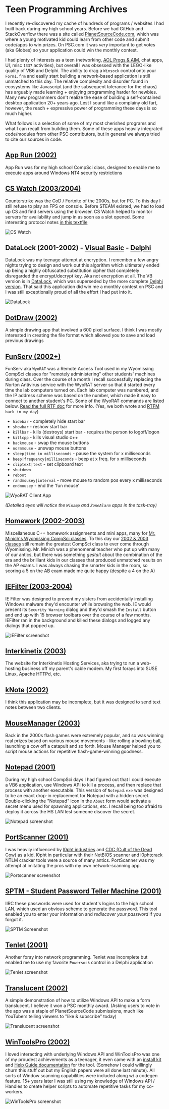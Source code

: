 # Teen Programming Archives

I recently re-discovered my cache of hundreds of programs / websites I had built back during my high school years.
Before we had GitHub and StackOverflow there was a site called [PlanetSourceCode.com](https://en.wikipedia.org/wiki/Ian_Ippolito), which was where a young motivated kid could learn from other code and submit code/apps to win prizes. On PSC.com it was _very_ important to get
votes (aka Globes) so your application could win the monthly contest.

I had plenty of interests as a teen (networking, [AOL Progs & AIM](https://mattmazur.com/projects/aol-files-com/), chat apps, UI, misc `1337` activities), but overall I was obsessed with the LEGO-like quality of VB6 and Delphi. The ability to drag a `Winsock` control onto your `Form1.frm` and easily start building a network-based application is still unmatched
to this day. The relative complexity and disorder found in ecosystems like Javascript (and the subsequent tolerance for the chaos) has arguably made learning + enjoying programming harder for newbies. Many new programmers don't realize the ease of building a self-contained
desktop application 20+ years ago. Lest I sound like a complainy old fart, however, the reach + expressive power of programming these days is so much higher.

What follows is a selection of some of my most cherished programs and what I can recall from building them. Some of these apps heavily
integrated code/modules from other PSC contributors, but in general we always tried to cite our sources in code.

## [App Run (2002)](<App Run>)

App Run was for my high school CompSci class, designed to enable me to execute apps around Windows NT4 security restrictions

## [CS Watch (2003/2004)](<CS Watch>)

Counterstrike was the CoD / Fortnite of the 2000s, but for PC. To this day I still refuse to play an FPS on console. Before STEAM existed, we had to load up CS and find servers using the browser. CS Watch helped to
monitor servers for availability and jump in as soon as a slot opened. Some interesting protocol notes [in this textfile](<CS Watch/cs-server-proto.txt>)

![CS Watch](<CS Watch/pscgif.gif>)

## DataLock (2001-2002) - [Visual Basic](DataLock) - [Delphi](DataLock-Delphi)

DataLock was my teenage attempt at encryption. I remember a few angry nights trying to design and work out this algorithm which ultimately ended
up being a highly obfuscated substitution cipher that completely disregarded the encrypt/decrypt key. Aka not encryption at all. The VB version is in [DataLock](DataLock), which was superseded by the more complete [Delphi version](DataLock-Delphi). That said this application did win me a
monthly contest on PSC and I was still exceptionally proud of all the effort I had put into it.

![DataLock](DataLock-Delphi/screenshot.gif)

## [DotDraw (2002)](DotDraw)

A simple drawing app that involved a 600 pixel surface. I think I was mostly interested in creating the file format which allowed you to save
and load previous drawings

## [FunServ (2002+)](FunServ)

FunServ aka `WyoRAT` was a Remote Access Tool used in my Wyomissing CompSci classes for "remotely administering" other students' machines during class. Over the course of a month I recall successfully replacing the Norton Antivirus service with the WyoRAT server so that it started every time the lab computers turned on. Each lab computer was numbered, and the IP address scheme was based on the number, which made it easy to connect to another student's PC. Some of the WyoRAT commands are listed below. [Read the full RTF doc](FunServ/usingwyorat.rtf) for more info. (Yes, we both
wrote and [RTFM](https://en.wikipedia.org/wiki/RTFM) `back in my day`)

- `hidebar` - completely hide start bar
- `showbar` - reshow start bar
- `killbar` - kills (destroys) start bar - requires the person to logoff/logon
- `killcpp` - kills visual studio c++
- `backmouse` - swap the mouse buttons
- `normmouse` - unswap mouse buttons
- `sleep|time in milliseconds` - pause the system for x milliseconds
- `beep|frequency|milliseconds` - beep at x freq. for x milliseconds
- `cliptext|text` - set clipboard text
- `shutdown`
- `reboot`
- `randmousey|interval` - move mouse to random pos every x milliseconds
- `endmousey` - end the 'fun mouse'

![WyoRAT Client App](FunServ/Server/nav32.jpg)

_(Detailed eyes will notice the `Winamp` and `ZoneAlarm` apps in the task-tray)_

## [Homework (2002-2003)](Homework)

Miscellaneous C++ homework assignments and mini apps, many for [Mr. Minich's Wyomissing CompSci classes](http://minich.com/education/wyo/). To this day our [2002 & 2003 classes](http://minich.com/education/wyo/other/apresults.php) still remain the greatest CompSci class to ever come through Wyomissing. Mr. Minich was a phenomenal teacher who put up with many of our antics, but there was something _gestalt_ about the combination of the era and the brilliant kids in our classes that produced unmatched results on the AP exams. I was always chasing the smarter kids in the room, so
scoring a 5 on the AB exam made me quite happy (despite a 4 on the A)

## [IEFilter (2003-2004)](IEFilter)

IE Filter was designed to prevent my sisters from accidentally installing Windows malware they'd encounter while browsing the web.
IE would present its `Security Warning` dialog and they'd smash the `Install` button and end up with 15 browser toolbars over
the course of a few months. IEFilter ran in the background and killed these dialogs and logged any dialogs that popped up.

![IEFilter screenshot](IEFilter/knetsoftware.gif)

## [Interkinetix (2003)](Interkinetix)

The website for Interkinetix Hosting Services, aka trying to run a web-hosting business off my parent's cable modem. My first forays into SUSE Linux, Apache HTTPd, etc.

## [kNote (2002)](kNote)

I think this application may be incomplete, but it was designed to send text notes between two clients.

## [MouseManager (2003)](MouseManager)

Back in the 2000s flash games were extremely popular, and so was winning real prizes based on various mouse movements - like rolling
a bowling ball, launching a cow off a catapult and so forth. Mouse Manager helped you to script mouse actions for repetitive flash-game-winning goodness.

## [Notepad (2001)](Notepad)

During my high school CompSci days I had figured out that I could execute a VB6 application, use Windows API to kill a process, and then replace that process with another executable.
This version of `Notepad.exe` was designed to be an exact drop-in replacement for Notepad with a hidden secret. Double-clicking the "Notepad" icon in the `About` form would activate a secret menu used for spawning applications, etc. I recall being too afraid to deploy it across the HS LAN lest someone discover the secret.

![Notepad screenshot](Notepad/notepad-screenshot.PNG)

## [PortScanner (2001)](PortScanner)

I was heavily influenced by [l0pht industries](https://en.wikipedia.org/wiki/L0pht) and [CDC (Cult of the Dead Cow)](https://en.wikipedia.org/wiki/Cult_of_the_Dead_Cow) as a kid. l0pht in particular with their NetBIOS scanner and l0phtcrack NTLM cracker tools were a source of many antics. PortScanner was my attempt at imitating the pros with my own network-scanning app.

![Portscanner screenshot](PortScanner/portscanner-screenshot.PNG)

## [SPTM - Student Password Teller Machine (2001)](SPTM)

IIRC these passwords were used for student's logins to the high school LAN, which used an obvious scheme to generate the password. This tool
enabled you to enter your information and _rediscover your password_ if you forgot it.

![SPTM Screenshot](SPTM/sptm-screenshot.PNG)

## [Tenlet (2001)](Tenlet)

Another foray into network programming. Tenlet was incomplete but enabled me to use my favorite `Powersock` control in a Delphi application

![Tenlet screenshot](Tenlet/tenlet-screenshot.PNG)

## [Translucent (2002)](Translucent)

A simple demonstration of how to utilize Windows API to make a form translucent. I believe it won a PSC monthly award. (Asking users to vote in the app was a staple of PlanetSourceCode submissions, much like YouTubers telling viewers to "like & subscribe" today)

![Translucent screenshot](Translucent/shot.gif)

## [WinToolsPro (2002)](WinToolsPro)

I loved interacting with underlying Windows API and WinToolsPro was one of my proudest achievements as a teenager, it even came with
an [install kit](https://github.com/kirse/teen-programming-archive/blob/master/WinToolsPro/Package) and [Help Guide documentation](https://github.com/kirse/teen-programming-archive/tree/master/WinToolsPro/Package/Support/Help.doc) for the tool. (Somehow I could willingly churn this stuff
out but my English papers were all done last minute). All sorts of Window scanning capabilities were included along w/ a codegen feature. 15+ years later I was still using my knowledge of Windows API / Handles to create helper scripts to automate repetitive tasks for my co-workers.

![WinToolsPro screenshot](WinToolsPro/screenshot.gif)
